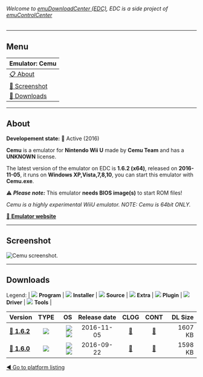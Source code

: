 ###### Welcome to [emuDownloadCenter (EDC)](https://github.com/PhoenixInteractiveNL/emuDownloadCenter/wiki/), EDC is a side project of [emuControlCenter](https://github.com/PhoenixInteractiveNL/emuControlCenter/wiki/)
***
## Menu
| **Emulator: Cemu** |
|:---------|
| [:clipboard: About](#about) |
| [:sunrise: Screenshot](#screenshot) |
| [:floppy_disk: Downloads](#downloads) |
***
## About
**Developement state:** :large_blue_circle: Active (2016)

**Cemu** is a emulator for **Nintendo Wii U** made by **Cemu Team** and has a **UNKNOWN** license.

The latest version of the emulator on EDC is **1.6.2 (x64)**, released on **2016-11-05**, it runs on **Windows XP,Vista,7,8,10**, you can start this emulator with **Cemu.exe**.

:warning: _**Please note:**_ This emulator **needs BIOS image(s)** to start ROM files!

_Cemu is a highly experimental WiiU emulator. NOTE: Cemu is 64bit ONLY._

[:link: **Emulator website**](http://cemu.info)
***
## Screenshot
![](https://raw.githubusercontent.com/PhoenixInteractiveNL/emuDownloadCenter/master/hooks/cemu/emulator_screen_01.jpg "Cemu screenshot.")
***
## Downloads
Legend:
| ![](https://raw.githubusercontent.com/wiki/PhoenixInteractiveNL/emuDownloadCenter/images_misc/icon_program_24.png) **Program** | 
![](https://raw.githubusercontent.com/wiki/PhoenixInteractiveNL/emuDownloadCenter/images_misc/icon_installer_24.png) **Installer** | 
![](https://raw.githubusercontent.com/wiki/PhoenixInteractiveNL/emuDownloadCenter/images_misc/icon_source_code_24.png) **Source** | 
![](https://raw.githubusercontent.com/wiki/PhoenixInteractiveNL/emuDownloadCenter/images_misc/icon_extra_24.png) **Extra** | 
![](https://raw.githubusercontent.com/wiki/PhoenixInteractiveNL/emuDownloadCenter/images_misc/icon_plugin_24.png) **Plugin** | 
![](https://raw.githubusercontent.com/wiki/PhoenixInteractiveNL/emuDownloadCenter/images_misc/icon_driver_24.png) **Driver** | 
![](https://raw.githubusercontent.com/wiki/PhoenixInteractiveNL/emuDownloadCenter/images_misc/icon_tool_24.png) **Tools** | 
 
| Version | TYPE | OS | Release date | CLOG | CONT | DL Size |
|:--------|:----:|---:|:------------:|:----:|:----:|--------:|
| [:floppy_disk: **1.6.2**](https://github.com/PhoenixInteractiveNL/edc-repo0005/raw/master/cemu/1.6.2.7z) | ![](https://raw.githubusercontent.com/wiki/PhoenixInteractiveNL/emuDownloadCenter/images_misc/icon_program_24.png) | ![](https://raw.githubusercontent.com/wiki/PhoenixInteractiveNL/emuDownloadCenter/images_misc/logo_windows_24.png)![](https://raw.githubusercontent.com/wiki/PhoenixInteractiveNL/emuDownloadCenter/images_misc/icon_64-bit_24.png) | 2016-11-05 | [:page_facing_up:](https://github.com/PhoenixInteractiveNL/edc-repo0005/blob/master/cemu/1.6.2_changelog.txt) | [:mag_right:](https://github.com/PhoenixInteractiveNL/edc-repo0005/blob/master/cemu/1.6.2_contents.txt) | 1607 KB |
| [:floppy_disk: **1.6.0**](https://github.com/PhoenixInteractiveNL/edc-repo0005/raw/master/cemu/1.6.0.7z) | ![](https://raw.githubusercontent.com/wiki/PhoenixInteractiveNL/emuDownloadCenter/images_misc/icon_program_24.png) | ![](https://raw.githubusercontent.com/wiki/PhoenixInteractiveNL/emuDownloadCenter/images_misc/logo_windows_24.png)![](https://raw.githubusercontent.com/wiki/PhoenixInteractiveNL/emuDownloadCenter/images_misc/icon_64-bit_24.png) | 2016-09-22 | [:page_facing_up:](https://github.com/PhoenixInteractiveNL/edc-repo0005/blob/master/cemu/1.6.0_changelog.txt) | [:mag_right:](https://github.com/PhoenixInteractiveNL/edc-repo0005/blob/master/cemu/1.6.0_contents.txt) | 1598 KB |

[:arrow_backward: Go to platform listing](https://github.com/PhoenixInteractiveNL/emuDownloadCenter/wiki/EDC-Platform-List)
